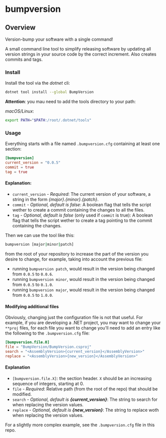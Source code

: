 
bumpversion
===========

## Overview

Version-bump your software with a single command!

A small command line tool to simplify releasing software by updating all
version strings in your source code by the correct increment. Also creates
commits and tags.

### Install

Install the tool via the *dotnet* cli:

```bash
dotnet tool install --global BumpVersion
```

**Attention**: you mau need to add the tools directory to your path:  

*macOS/Linux*:  
```bash
export PATH="$PATH:/root/.dotnet/tools"
```

### Usage

Everything starts with a file named `.bumpversion.cfg` containing at least one section:

```toml
[bumpversion]
current_version = "0.0.5"
commit = true
tag = true
```

#### Explanation:

 - `current_version` - *Required*: The current version of your software, a string in the form *{major}.{minor}.{patch}*.
 - `commit` - *Optional, default is false*: A boolean flag that tells the script wether to create a commit containing the changes to all the files.
 - `tag` - *Optional, default is false* (only used if `commit` is true): A boolean flag that tells the script wether to create a tag pointing to the commit containing the changes.

Then we can use the tool like this:  

```bash
bumpversion [major|minor|patch]
```

from the root of your repository to increase the part of the version you desire to change, for example, taking into account the previous file: 
 - running `bumpversion patch`, would result in the version being changed from `0.0.5` to `0.0.6`.
 - running `bumpversion minor`, would result in the version being changed from `0.0.5` to `0.1.0`.
 - running `bumpversion major`, would result in the version being changed from `0.0.5` to `1.0.0`.

#### Modifying additional files  

Obviously, changing just the configuration file is not that useful. For example, if you are developing a .NET project, you may want to change your `**proj` files, for each file you want to change you'll need to add an entry like the following to the `.bumpversion.cfg` file:  

```toml
[bumpversion.file.0]
file = "BumpVersion/BumpVersion.csproj"
search = "<AssemblyVersion>{current_version}</AssemblyVersion>"
replace = "<AssemblyVersion>{new_version}</AssemblyVersion>"
```

#### Explanation
 - `[bumpversion.file.X]`: the section header. `X` should be an increasing sequence of integers, starting at 0.
 - `file` - *Required*: Relative path (from the root of the repo) that should be modified.
 - `search` - *Optional, default is **{current_version}***: The string to search for when replacing the version values.
 - `replace` - *Optional, default is **{new_version}***: The string to replace woth when replacing the version values.

For a slightly more complex example, see the `.bumpversion.cfg` file in this repo.



